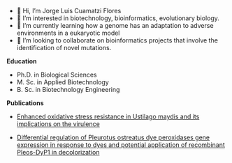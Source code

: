 - 👋 Hi, I’m Jorge Luis Cuamatzi Flores
- 👀 I’m interested in biotechnology, bioinformatics, evolutionary biology.
- 🌱 I’m currently learning how a genome has an adaptation to adverse environments in a eukaryotic model
- 💞️ I’m looking to collaborate on bioinformatics projects that involve the identification of novel mutations.

<b> Education </b>

 * Ph.D. in Biological Sciences
 * M. Sc. in Applied Biotechnology
 * B. Sc. in Biotechnology Engineering
 
 

<b> Publications </b>

- [Enhanced oxidative stress resistance in Ustilago maydis and its implications on the virulence](https://link.springer.com/article/10.1007/s10123-024-00489-8)
  
- [Differential regulation of Pleurotus ostreatus dye peroxidases gene expression in response to dyes and potential application of recombinant Pleos-DyP1 in decolorization](https://journals.plos.org/plosone/article?id=10.1371/journal.pone.0209711)



<!---
JLuisCuamatzi/JLuisCuamatzi is a ✨ special ✨ repository because its `README.md` (this file) appears on your GitHub profile.
You can click the Preview link to take a look at your changes.


--->

